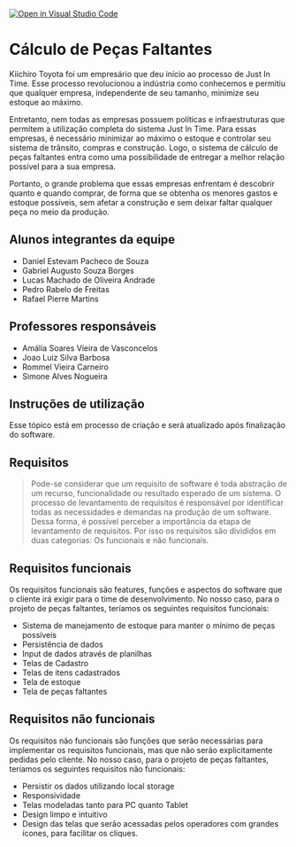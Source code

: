 [![Open in Visual Studio Code](https://classroom.github.com/assets/open-in-vscode-c66648af7eb3fe8bc4f294546bfd86ef473780cde1dea487d3c4ff354943c9ae.svg)](https://classroom.github.com/online_ide?assignment_repo_id=7590875&assignment_repo_type=AssignmentRepo)

# Cálculo de Peças Faltantes

Kiichiro Toyota foi um empresário que deu início ao processo de Just In Time. Esse processo revolucionou a indústria como conhecemos e permitiu que qualquer empresa, independente de seu tamanho, minimize seu estoque ao máximo.

Entretanto, nem todas as empresas possuem políticas e infraestruturas que permitem a utilização completa do sistema Just In Time. Para essas empresas, é necessário minimizar ao máximo o estoque e controlar seu sistema de trânsito, compras e construção. Logo, o sistema de cálculo de peças faltantes entra como uma possibilidade de entregar a melhor relação possível para a sua empresa.

Portanto, o grande problema que essas empresas enfrentam é descobrir quanto e quando comprar, de forma que se obtenha os menores gastos e estoque possíveis, sem afetar a construção e sem deixar faltar qualquer peça no meio da produção.

## Alunos integrantes da equipe

* Daniel Estevam Pacheco de Souza
* Gabriel Augusto Souza Borges
* Lucas Machado de Oliveira Andrade
* Pedro Rabelo de Freitas
* Rafael Pierre Martins

## Professores responsáveis

* Amália Soares Vieira de Vasconcelos
* Joao Luiz Silva Barbosa
* Rommel Vieira Carneiro
* Simone Alves Nogueira

## Instruções de utilização

Esse tópico está em processo de criação e será atualizado após finalização do software.

## Requisitos

> Pode-se considerar que um requisito de software
> é toda abstração de um recurso, funcionalidade
> ou resultado esperado de um sistema.
> O processo de levantamento de requisitos é
> responsável por identificar todas as necessidades
> e demandas na produção de um software.
> Dessa forma, é possível perceber a importância da
> etapa de levantamento de requisitos. Por isso
> os requisitos são divididos em duas categorias:
> Os funcionais e não funcionais.

## Requisitos funcionais
Os requisitos funcionais são features, funções e aspectos do software que o cliente irá exigir para o time de desenvolvimento.
No nosso caso, para o projeto de peças faltantes, teríamos os seguintes requisitos funcionais:

 - Sistema de manejamento de estoque para manter o mínimo de peças possíveis
 - Persistência de dados
 - Input de dados através de planilhas
 - Telas de Cadastro
 - Telas de itens cadastrados
 - Tela de estoque
 - Tela de peças faltantes

## Requisitos não funcionais
Os requisitos não funcionais são funções que serão necessárias para implementar os requisitos funcionais, mas que não serão
explicitamente pedidas pelo cliente.
No nosso caso, para o projeto de peças faltantes, teríamos os seguintes requisitos não funcionais:

- Persistir os dados utilizando local storage
- Responsividade
- Telas modeladas tanto para PC quanto Tablet
- Design limpo e intuitivo
- Design das telas que serão acessadas pelos operadores com grandes ícones, para facilitar os cliques.
